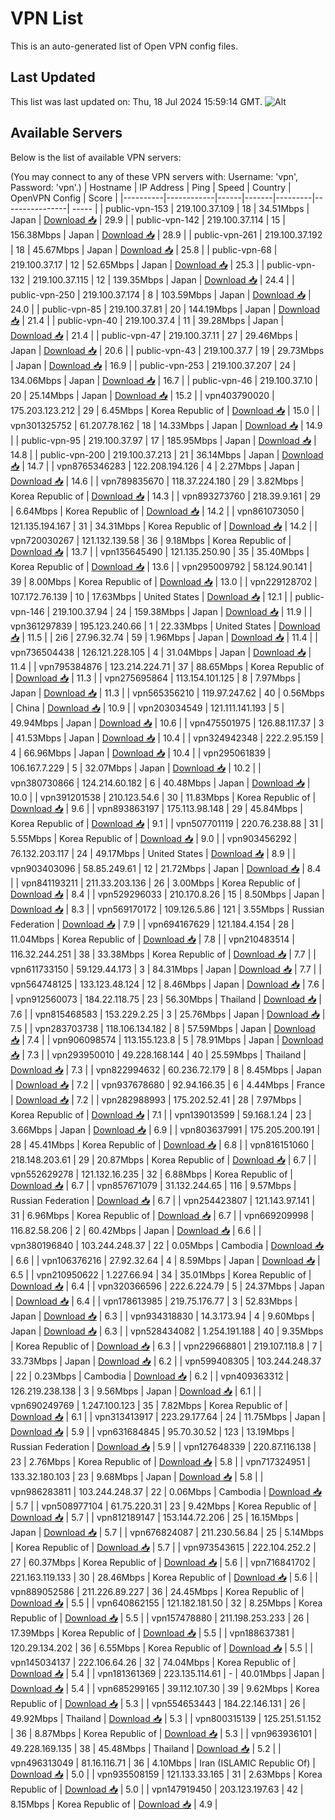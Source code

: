 # VPN List

This is an auto-generated list of Open VPN config files.

## Last Updated

This list was last updated on: Thu, 18 Jul 2024 15:59:14 GMT.
![Alt](https://repobeats.axiom.co/api/embed/186b98318ef1479477931607c1ad7d823f12451f.svg "Repobeats analytics image")

## Available Servers

Below is the list of available VPN servers:

(You may connect to any of these VPN servers with: Username: 'vpn', Password: 'vpn'.)
| Hostname | IP Address | Ping | Speed | Country | OpenVPN Config | Score |
|----------|------------|------|-------|---------|----------------| ----- |
| public-vpn-153 | 219.100.37.109 | 18 | 34.51Mbps | Japan | [Download 📥](./configs/server_0_JP.ovpn) | 29.9 |
| public-vpn-142 | 219.100.37.114 | 15 | 156.38Mbps | Japan | [Download 📥](./configs/server_1_JP.ovpn) | 28.9 |
| public-vpn-261 | 219.100.37.192 | 18 | 45.67Mbps | Japan | [Download 📥](./configs/server_2_JP.ovpn) | 25.8 |
| public-vpn-68 | 219.100.37.17 | 12 | 52.65Mbps | Japan | [Download 📥](./configs/server_3_JP.ovpn) | 25.3 |
| public-vpn-132 | 219.100.37.115 | 12 | 139.35Mbps | Japan | [Download 📥](./configs/server_4_JP.ovpn) | 24.4 |
| public-vpn-250 | 219.100.37.174 | 8 | 103.59Mbps | Japan | [Download 📥](./configs/server_5_JP.ovpn) | 24.0 |
| public-vpn-85 | 219.100.37.81 | 20 | 144.19Mbps | Japan | [Download 📥](./configs/server_6_JP.ovpn) | 21.4 |
| public-vpn-40 | 219.100.37.4 | 11 | 39.28Mbps | Japan | [Download 📥](./configs/server_7_JP.ovpn) | 21.4 |
| public-vpn-47 | 219.100.37.11 | 27 | 29.46Mbps | Japan | [Download 📥](./configs/server_8_JP.ovpn) | 20.6 |
| public-vpn-43 | 219.100.37.7 | 19 | 29.73Mbps | Japan | [Download 📥](./configs/server_9_JP.ovpn) | 16.9 |
| public-vpn-253 | 219.100.37.207 | 24 | 134.06Mbps | Japan | [Download 📥](./configs/server_10_JP.ovpn) | 16.7 |
| public-vpn-46 | 219.100.37.10 | 20 | 25.14Mbps | Japan | [Download 📥](./configs/server_11_JP.ovpn) | 15.2 |
| vpn403790020 | 175.203.123.212 | 29 | 6.45Mbps | Korea Republic of | [Download 📥](./configs/server_12_KR.ovpn) | 15.0 |
| vpn301325752 | 61.207.78.162 | 18 | 14.33Mbps | Japan | [Download 📥](./configs/server_13_JP.ovpn) | 14.9 |
| public-vpn-95 | 219.100.37.97 | 17 | 185.95Mbps | Japan | [Download 📥](./configs/server_14_JP.ovpn) | 14.8 |
| public-vpn-200 | 219.100.37.213 | 21 | 36.14Mbps | Japan | [Download 📥](./configs/server_15_JP.ovpn) | 14.7 |
| vpn8765346283 | 122.208.194.126 | 4 | 2.27Mbps | Japan | [Download 📥](./configs/server_16_JP.ovpn) | 14.6 |
| vpn789835670 | 118.37.224.180 | 29 | 3.82Mbps | Korea Republic of | [Download 📥](./configs/server_17_KR.ovpn) | 14.3 |
| vpn893273760 | 218.39.9.161 | 29 | 6.64Mbps | Korea Republic of | [Download 📥](./configs/server_18_KR.ovpn) | 14.2 |
| vpn861073050 | 121.135.194.167 | 31 | 34.31Mbps | Korea Republic of | [Download 📥](./configs/server_19_KR.ovpn) | 14.2 |
| vpn720030267 | 121.132.139.58 | 36 | 9.18Mbps | Korea Republic of | [Download 📥](./configs/server_20_KR.ovpn) | 13.7 |
| vpn135645490 | 121.135.250.90 | 35 | 35.40Mbps | Korea Republic of | [Download 📥](./configs/server_21_KR.ovpn) | 13.6 |
| vpn295009792 | 58.124.90.141 | 39 | 8.00Mbps | Korea Republic of | [Download 📥](./configs/server_22_KR.ovpn) | 13.0 |
| vpn229128702 | 107.172.76.139 | 10 | 17.63Mbps | United States | [Download 📥](./configs/server_23_US.ovpn) | 12.1 |
| public-vpn-146 | 219.100.37.94 | 24 | 159.38Mbps | Japan | [Download 📥](./configs/server_24_JP.ovpn) | 11.9 |
| vpn361297839 | 195.123.240.66 | 1 | 22.33Mbps | United States | [Download 📥](./configs/server_25_US.ovpn) | 11.5 |
| 2i6 | 27.96.32.74 | 59 | 1.96Mbps | Japan | [Download 📥](./configs/server_26_JP.ovpn) | 11.4 |
| vpn736504438 | 126.121.228.105 | 4 | 31.04Mbps | Japan | [Download 📥](./configs/server_27_JP.ovpn) | 11.4 |
| vpn795384876 | 123.214.224.71 | 37 | 88.65Mbps | Korea Republic of | [Download 📥](./configs/server_28_KR.ovpn) | 11.3 |
| vpn275695864 | 113.154.101.125 | 8 | 7.97Mbps | Japan | [Download 📥](./configs/server_29_JP.ovpn) | 11.3 |
| vpn565356210 | 119.97.247.62 | 40 | 0.56Mbps | China | [Download 📥](./configs/server_30_CN.ovpn) | 10.9 |
| vpn203034549 | 121.111.141.193 | 5 | 49.94Mbps | Japan | [Download 📥](./configs/server_31_JP.ovpn) | 10.6 |
| vpn475501975 | 126.88.117.37 | 3 | 41.53Mbps | Japan | [Download 📥](./configs/server_32_JP.ovpn) | 10.4 |
| vpn324942348 | 222.2.95.159 | 4 | 66.96Mbps | Japan | [Download 📥](./configs/server_33_JP.ovpn) | 10.4 |
| vpn295061839 | 106.167.7.229 | 5 | 32.07Mbps | Japan | [Download 📥](./configs/server_34_JP.ovpn) | 10.2 |
| vpn380730866 | 124.214.60.182 | 6 | 40.48Mbps | Japan | [Download 📥](./configs/server_35_JP.ovpn) | 10.0 |
| vpn391201538 | 210.123.54.6 | 30 | 11.83Mbps | Korea Republic of | [Download 📥](./configs/server_36_KR.ovpn) | 9.6 |
| vpn893863197 | 175.113.98.148 | 29 | 45.84Mbps | Korea Republic of | [Download 📥](./configs/server_37_KR.ovpn) | 9.1 |
| vpn507701119 | 220.76.238.88 | 31 | 5.55Mbps | Korea Republic of | [Download 📥](./configs/server_38_KR.ovpn) | 9.0 |
| vpn903456292 | 76.132.203.117 | 24 | 49.17Mbps | United States | [Download 📥](./configs/server_39_US.ovpn) | 8.9 |
| vpn903403096 | 58.85.249.61 | 12 | 21.72Mbps | Japan | [Download 📥](./configs/server_40_JP.ovpn) | 8.4 |
| vpn841193211 | 211.33.203.136 | 26 | 3.00Mbps | Korea Republic of | [Download 📥](./configs/server_41_KR.ovpn) | 8.4 |
| vpn529296033 | 210.170.8.26 | 15 | 8.50Mbps | Japan | [Download 📥](./configs/server_42_JP.ovpn) | 8.3 |
| vpn569170172 | 109.126.5.86 | 121 | 3.55Mbps | Russian Federation | [Download 📥](./configs/server_43_RU.ovpn) | 7.9 |
| vpn694167629 | 121.184.4.154 | 28 | 11.04Mbps | Korea Republic of | [Download 📥](./configs/server_44_KR.ovpn) | 7.8 |
| vpn210483514 | 116.32.244.251 | 38 | 33.38Mbps | Korea Republic of | [Download 📥](./configs/server_45_KR.ovpn) | 7.7 |
| vpn611733150 | 59.129.44.173 | 3 | 84.31Mbps | Japan | [Download 📥](./configs/server_46_JP.ovpn) | 7.7 |
| vpn564748125 | 133.123.48.124 | 12 | 8.46Mbps | Japan | [Download 📥](./configs/server_47_JP.ovpn) | 7.6 |
| vpn912560073 | 184.22.118.75 | 23 | 56.30Mbps | Thailand | [Download 📥](./configs/server_48_TH.ovpn) | 7.6 |
| vpn815468583 | 153.229.2.25 | 3 | 25.76Mbps | Japan | [Download 📥](./configs/server_49_JP.ovpn) | 7.5 |
| vpn283703738 | 118.106.134.182 | 8 | 57.59Mbps | Japan | [Download 📥](./configs/server_50_JP.ovpn) | 7.4 |
| vpn906098574 | 113.155.123.8 | 5 | 78.91Mbps | Japan | [Download 📥](./configs/server_51_JP.ovpn) | 7.3 |
| vpn293950010 | 49.228.168.144 | 40 | 25.59Mbps | Thailand | [Download 📥](./configs/server_52_TH.ovpn) | 7.3 |
| vpn822994632 | 60.236.72.179 | 8 | 8.45Mbps | Japan | [Download 📥](./configs/server_53_JP.ovpn) | 7.2 |
| vpn937678680 | 92.94.166.35 | 6 | 4.44Mbps | France | [Download 📥](./configs/server_54_FR.ovpn) | 7.2 |
| vpn282988993 | 175.202.52.41 | 28 | 7.97Mbps | Korea Republic of | [Download 📥](./configs/server_55_KR.ovpn) | 7.1 |
| vpn139013599 | 59.168.1.24 | 23 | 3.66Mbps | Japan | [Download 📥](./configs/server_56_JP.ovpn) | 6.9 |
| vpn803637991 | 175.205.200.191 | 28 | 45.41Mbps | Korea Republic of | [Download 📥](./configs/server_57_KR.ovpn) | 6.8 |
| vpn816151060 | 218.148.203.61 | 29 | 20.87Mbps | Korea Republic of | [Download 📥](./configs/server_58_KR.ovpn) | 6.7 |
| vpn552629278 | 121.132.16.235 | 32 | 6.88Mbps | Korea Republic of | [Download 📥](./configs/server_59_KR.ovpn) | 6.7 |
| vpn857671079 | 31.132.244.65 | 116 | 9.57Mbps | Russian Federation | [Download 📥](./configs/server_60_RU.ovpn) | 6.7 |
| vpn254423807 | 121.143.97.141 | 31 | 6.96Mbps | Korea Republic of | [Download 📥](./configs/server_61_KR.ovpn) | 6.7 |
| vpn669209998 | 116.82.58.206 | 2 | 60.42Mbps | Japan | [Download 📥](./configs/server_62_JP.ovpn) | 6.6 |
| vpn380196840 | 103.244.248.37 | 22 | 0.05Mbps | Cambodia | [Download 📥](./configs/server_63_KH.ovpn) | 6.6 |
| vpn106376216 | 27.92.32.64 | 4 | 8.59Mbps | Japan | [Download 📥](./configs/server_64_JP.ovpn) | 6.5 |
| vpn210950622 | 1.227.66.94 | 34 | 35.01Mbps | Korea Republic of | [Download 📥](./configs/server_65_KR.ovpn) | 6.4 |
| vpn320366596 | 222.6.224.79 | 5 | 24.37Mbps | Japan | [Download 📥](./configs/server_66_JP.ovpn) | 6.4 |
| vpn178613985 | 219.75.176.77 | 3 | 52.83Mbps | Japan | [Download 📥](./configs/server_67_JP.ovpn) | 6.3 |
| vpn934318830 | 14.3.173.94 | 4 | 9.60Mbps | Japan | [Download 📥](./configs/server_68_JP.ovpn) | 6.3 |
| vpn528434082 | 1.254.191.188 | 40 | 9.35Mbps | Korea Republic of | [Download 📥](./configs/server_69_KR.ovpn) | 6.3 |
| vpn229668801 | 219.107.118.8 | 7 | 33.73Mbps | Japan | [Download 📥](./configs/server_70_JP.ovpn) | 6.2 |
| vpn599408305 | 103.244.248.37 | 22 | 0.23Mbps | Cambodia | [Download 📥](./configs/server_71_KH.ovpn) | 6.2 |
| vpn409363312 | 126.219.238.138 | 3 | 9.56Mbps | Japan | [Download 📥](./configs/server_72_JP.ovpn) | 6.1 |
| vpn690249769 | 1.247.100.123 | 35 | 7.82Mbps | Korea Republic of | [Download 📥](./configs/server_73_KR.ovpn) | 6.1 |
| vpn313413917 | 223.29.177.64 | 24 | 11.75Mbps | Japan | [Download 📥](./configs/server_74_JP.ovpn) | 5.9 |
| vpn631684845 | 95.70.30.52 | 123 | 13.19Mbps | Russian Federation | [Download 📥](./configs/server_75_RU.ovpn) | 5.9 |
| vpn127648339 | 220.87.116.138 | 23 | 2.76Mbps | Korea Republic of | [Download 📥](./configs/server_76_KR.ovpn) | 5.8 |
| vpn717324951 | 133.32.180.103 | 23 | 9.68Mbps | Japan | [Download 📥](./configs/server_77_JP.ovpn) | 5.8 |
| vpn986283811 | 103.244.248.37 | 22 | 0.06Mbps | Cambodia | [Download 📥](./configs/server_78_KH.ovpn) | 5.7 |
| vpn508977104 | 61.75.220.31 | 23 | 9.42Mbps | Korea Republic of | [Download 📥](./configs/server_79_KR.ovpn) | 5.7 |
| vpn812189147 | 153.144.72.206 | 25 | 16.15Mbps | Japan | [Download 📥](./configs/server_80_JP.ovpn) | 5.7 |
| vpn676824087 | 211.230.56.84 | 25 | 5.14Mbps | Korea Republic of | [Download 📥](./configs/server_81_KR.ovpn) | 5.7 |
| vpn973543615 | 222.104.252.2 | 27 | 60.37Mbps | Korea Republic of | [Download 📥](./configs/server_82_KR.ovpn) | 5.6 |
| vpn716841702 | 221.163.119.133 | 30 | 28.46Mbps | Korea Republic of | [Download 📥](./configs/server_83_KR.ovpn) | 5.6 |
| vpn889052586 | 211.226.89.227 | 36 | 24.45Mbps | Korea Republic of | [Download 📥](./configs/server_84_KR.ovpn) | 5.5 |
| vpn640862155 | 121.182.181.50 | 32 | 8.25Mbps | Korea Republic of | [Download 📥](./configs/server_85_KR.ovpn) | 5.5 |
| vpn157478880 | 211.198.253.233 | 26 | 17.39Mbps | Korea Republic of | [Download 📥](./configs/server_86_KR.ovpn) | 5.5 |
| vpn188637381 | 120.29.134.202 | 36 | 6.55Mbps | Korea Republic of | [Download 📥](./configs/server_87_KR.ovpn) | 5.5 |
| vpn145034137 | 222.106.64.26 | 32 | 74.04Mbps | Korea Republic of | [Download 📥](./configs/server_88_KR.ovpn) | 5.4 |
| vpn181361369 | 223.135.114.61 | - | 40.01Mbps | Japan | [Download 📥](./configs/server_89_JP.ovpn) | 5.4 |
| vpn685299165 | 39.112.107.30 | 39 | 9.62Mbps | Korea Republic of | [Download 📥](./configs/server_90_KR.ovpn) | 5.3 |
| vpn554653443 | 184.22.146.131 | 26 | 49.92Mbps | Thailand | [Download 📥](./configs/server_91_TH.ovpn) | 5.3 |
| vpn800315139 | 125.251.51.152 | 36 | 8.87Mbps | Korea Republic of | [Download 📥](./configs/server_92_KR.ovpn) | 5.3 |
| vpn963936101 | 49.228.169.135 | 38 | 45.48Mbps | Thailand | [Download 📥](./configs/server_93_TH.ovpn) | 5.2 |
| vpn496313049 | 81.16.116.71 | 36 | 4.10Mbps | Iran (ISLAMIC Republic Of) | [Download 📥](./configs/server_94_IR.ovpn) | 5.0 |
| vpn935508159 | 121.133.33.165 | 31 | 2.63Mbps | Korea Republic of | [Download 📥](./configs/server_95_KR.ovpn) | 5.0 |
| vpn147919450 | 203.123.197.63 | 42 | 8.15Mbps | Korea Republic of | [Download 📥](./configs/server_96_KR.ovpn) | 4.9 |
